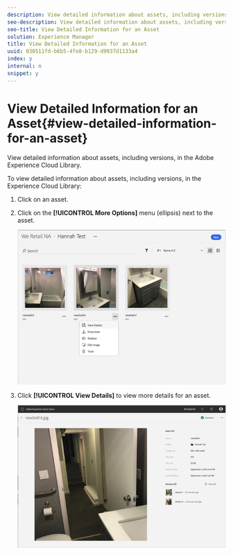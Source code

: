 ```yaml
---
description: View detailed information about assets, including versions, in the Adobe Experience Cloud Library.
seo-description: View detailed information about assets, including versions, in the Adobe Experience Cloud Library.
seo-title: View Detailed Information for an Asset
solution: Experience Manager
title: View Detailed Information for an Asset
uuid: 030511fd-b6b5-4fe8-b129-d9937d1133a4
index: y
internal: n
snippet: y
---
```


# View Detailed Information for an Asset{#view-detailed-information-for-an-asset}

View detailed information about assets, including versions, in the Adobe Experience Cloud Library.

To view detailed information about assets, including versions, in the Experience Cloud Library:

1. Click on an asset.
1. Click on the **[!UICONTROL More Options]** menu (ellipsis) next to the asset.

   ![](assets/library_asset_options.png)

1. Click **[!UICONTROL View Details]** to view more details for an asset.

   ![](assets/library_details_versions.png)

